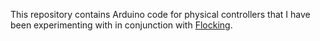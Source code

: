 This repository contains Arduino code for physical controllers that I have been experimenting with in conjunction with [Flocking](http://flockingjs.org).